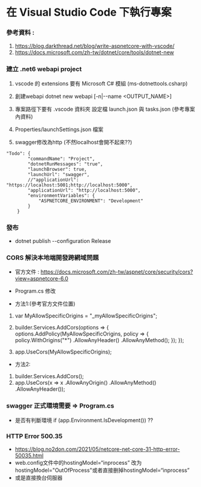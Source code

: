 # 在 Visual Studio Code 下執行專案

### 參考資料 : 
1. https://blog.darkthread.net/blog/write-aspnetcore-with-vscode/
2. https://docs.microsoft.com/zh-tw/dotnet/core/tools/dotnet-new

### 建立 .net6 webapi project
1. vscode 的 extensions 要有 Microsoft C# 模組 (ms-dotnettools.csharp)

2. 創建webapi dotnet new webapi [-n|--name <OUTPUT_NAME>]

3. 專案路徑下要有 .vscode 資料夾 設定檔 launch.json 與 tasks.json (參考專案內資料)

4. Properties/launchSettings.json 檔案
5. swagger修改為http (不然localhost會開不起來??)
```
"Todo": {
        "commandName": "Project",
        "dotnetRunMessages": "true",
        "launchBrowser": true,
        "launchUrl": "swagger",
        //"applicationUrl": "https://localhost:5001;http://localhost:5000",
        "applicationUrl": "http://localhost:5000",
        "environmentVariables": {
            "ASPNETCORE_ENVIRONMENT": "Development"
        }
    }
```

### 發布
* dotnet publish --configuration Release

### CORS 解決本地端開發跨網域問題
* 官方文件 : https://docs.microsoft.com/zh-tw/aspnet/core/security/cors?view=aspnetcore-6.0
* Program.cs 修改 

* 方法1:(參考官方文件位置)
1. var MyAllowSpecificOrigins = "_myAllowSpecificOrigins";

2. builder.Services.AddCors(options =>
{
    options.AddPolicy(MyAllowSpecificOrigins,
                          policy =>
                          {
                              policy.WithOrigins("*")
                                    .AllowAnyHeader()
                                    .AllowAnyMethod();
                          });
});

3. app.UseCors(MyAllowSpecificOrigins);

* 方法2:
1. builder.Services.AddCors();
2. app.UseCors(x => x
        .AllowAnyOrigin()
        .AllowAnyMethod()
        .AllowAnyHeader());


### swagger 正式環境需要 => Program.cs 
* 是否有判斷環境 if (app.Environment.IsDevelopment()) ??

### HTTP Error 500.35
* https://blog.no2don.com/2021/05/netcore-net-core-31-http-error-50035.html
* web.config文件中的hostingModel=“inprocess” 改为hostingModel="OutOfProcess"或者直接删掉hostingModel=“inprocess”
* 或是直接換台伺服器
